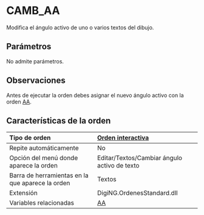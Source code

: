 # CAMB\_AA

Modifica el ángulo activo de uno o varios textos del dibujo.

## Parámetros

No admite parámetros.

## Observaciones

Antes de ejecutar la orden debes asignar el nuevo ángulo activo con la orden [AA](/digi3d-net/referencia/ventana-de-dibujo/variables/a/aa.md).

## Características de la orden

| Tipo de orden | [Orden interactiva](camb-aa.md) |
| :--- | :--- |
| Repite automáticamente | No |
| Opción del menú donde aparece la orden | Editar/Textos/Cambiar ángulo activo de texto |
| Barra de herramientas en la que aparece la orden | Textos |
| Extensión | DigiNG.OrdenesStandard.dll |
| Variables relacionadas | [AA](/digi3d-net/referencia/ventana-de-dibujo/variables/a/aa.md) |

